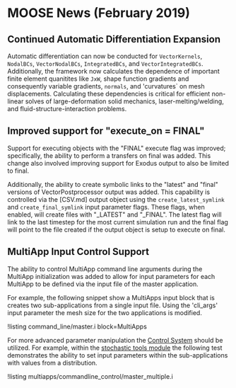 # MOOSE News (February 2019)

## Continued Automatic Differentiation Expansion

Automatic differentiation can now be conducted for `VectorKernels`, `NodalBCs`,
`VectorNodalBCs`, `IntegratedBCs`, and `VectorIntegratedBCs`. Additionally, the
framework now calculates the dependence of important finite element quanitites
like `JxW`, shape function gradients and consequently variable gradients,
`normals`, and 'curvatures` on mesh displacements. Calculating these
dependencies is critical for efficient non-linear solves of large-deformation
solid mechanics, laser-melting/welding, and fluid-structure-interaction
problems.

## Improved support for "execute_on = FINAL"

Support for executing objects with the "FINAL" execute flag was improved; specifically, the ability
to perform a transfers on final was added. This change also involved improving support for Exodus
output to also be limited to final.

Additionally, the ability to create symbolic links to the "latest" and "final" versions of
VectorPostprocessor output was added. This capability is controlled via the [CSV.md] output object
using the `create_latest_symlink` and `create_final_symlink` input parameter flags. These flags,
when enabled, will create files with "_LATEST" and "_FINAL". The latest flag will link to the last
timestep for the most current simulation run and the final flag will point to the file created
if the output object is setup to execute on final.

## MultiApp Input Control Support

The ability to control MultiApp command line arguments during the MultiApp initialization was
added to allow for input parameters for each MultiApp to be defined via the input file of the
master application.

For example, the following snippet show a MultiApps input block that is creates two sub-applications
from a single input file. Using the 'cli_args' input parameter the mesh size for the two
applications is modified.

!listing command_line/master.i block=MultiApps

For more advanced parameter manipulation the [Control System](Controls/index.md) should be utilized.
For example, within the [stochastic tools module](stochastic_tools/index.md) the following test
demonstrates the ability to set input parameters within the sub-applications with values from a
distribution.

!listing multiapps/commandline_control/master_multiple.i
